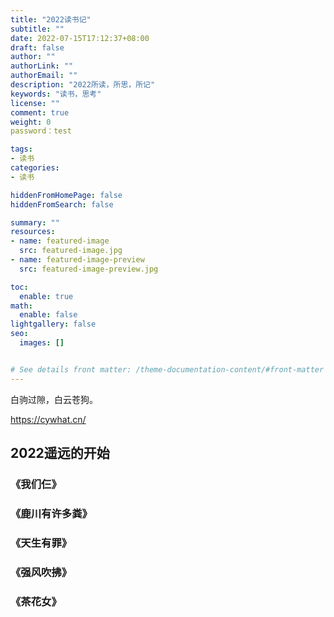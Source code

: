 ```yaml
---
title: "2022读书记"
subtitle: ""
date: 2022-07-15T17:12:37+08:00
draft: false
author: ""
authorLink: ""
authorEmail: ""
description: "2022所读，所思，所记"
keywords: "读书，思考"
license: ""
comment: true
weight: 0
password：test

tags:
- 读书
categories:
- 读书

hiddenFromHomePage: false
hiddenFromSearch: false

summary: ""
resources:
- name: featured-image
  src: featured-image.jpg
- name: featured-image-preview
  src: featured-image-preview.jpg

toc:
  enable: true
math:
  enable: false
lightgallery: false
seo:
  images: []


# See details front matter: /theme-documentation-content/#front-matter
---
```


<!--more-->



白驹过隙，白云苍狗。

https://cywhat.cn/

## 2022遥远的开始

### 《我们仨》

### 《鹿川有许多粪》

### 《天生有罪》

### 《强风吹拂》

### 《茶花女》